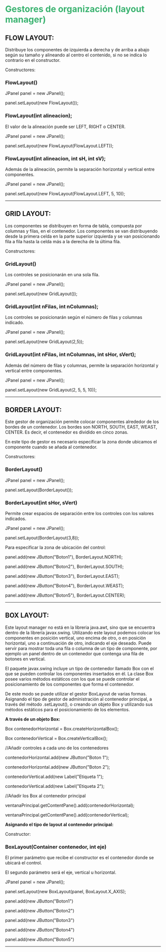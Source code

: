 <?xml version="1.0" encoding="iso-8859-1"?>
<!DOCTYPE html>
<head>

</head>
  
<h1 style="color:MediumSeaGreen">Gestores de organización (layout manager)</h1>
<div class="mb-container">
  <h2>FLOW LAYOUT:</h2>
  <p>Distribuye los componentes de izquierda a derecha y de arriba a abajo según su tamaño y alineando al centro el contenido, si no se indica lo contrario en el constructor.</p>
  <p>Constructores:</p>
  <h3>FlowLayout()</h3>
  <p>JPanel panel = new JPanel();</p>
  <p>	panel.setLayout(new FlowLayout());</p>	
  <h3>FlowLayout(int alineacion);</h3>
  <p>El valor de la alineación puede ser LEFT, RIGHT o CENTER.</p>
  <p>JPanel panel = new JPanel();</p>
  <p>panel.setLayout(new FlowLayout(FlowLayout.LEFT));</p>
  <h3>FlowLayout(int alineacion, int sH, int sV);</h3>
  <p>Además de la alineación, permite la separación horizontal y vertical entre componentes.</p>
  <p>JPanel panel = new JPanel();</p>
  <p>panel.setLayout(new FlowLayout(FlowLayout.LEFT, 5, 10));</p>
<hr>
</div>

<h2>GRID LAYOUT:</h2>
<p>Los componentes se distribuyen en forma de tabla, compuesta por columnas y filas, en el contenedor. Los componentes se van distribuyendo desde la primera celda en la parte superior izquierda y se van posicionando fila a fila hasta la celda más a la derecha de la última fila.</p>
<p>Constructores:</p>
<h3>GridLayout()</h3>
<p>Los controles se posicionarán en una sola fila.</p>
<p>JPanel panel = new JPanel();</p>
<p>	panel.setLayout(new GridLayout());</p>	
<h3>GridLayout(int nFilas, int nColumnas);</h3>
<p>Los controles se posicionarán según el número de filas y columnas indicado.</p>
<p>JPanel panel = new JPanel();</p>
<p>panel.setLayout(new GridLayout(2,5));</p>
<h3>GridLayout(int nFilas, int nColumnas, int sHor, sVert);</h3>
<p>Además del número de filas y columnas, permite la separación horizontal y vertical entre componentes.</p>
<p>JPanel panel = new JPanel();</p>
<p>panel.setLayout(new GridLayout(2, 5, 5, 10));</p>
<hr>

<h2>BORDER LAYOUT:</h2>
<p>Este gestor de organización permite colocar componentes alrededor de los bordes de un contenedor. Los bordes son NORTH, SOUTH, EAST, WEAST, CENTER. Es decir, el contenedor es dividido en cinco zonas.</p>
<p>En este tipo de gestor es necesario especificar la zona donde ubicamos el componente cuando se añada al contenedor.</p>
<p>Constructores:</p>
<h3>BorderLayout()</h3>
<p>JPanel panel = new JPanel();</p>
<p>panel.setLayout(BorderLayout());</p>
<h3>BorderLayout(int sHor, sVert)</h3>
<p>Permite crear espacios de separación entre los controles con los valores indicados.</p>
<p>JPanel panel = new JPanel();</p>
<p>panel.setLayout(BorderLayout(3,8));</p>
<p>Para especificar la zona de ubicación del control:</p>
<p>panel.add(new JButton("Boton1"), BorderLayout.NORTH);</p>
<p>panel.add(new JButton("Boton2"), BorderLayout.SOUTH);</p>
<p>panel.add(new JButton("Boton3"), BorderLayout.EAST);</p>
<p>panel.add(new JButton("Boton4"), BorderLayout.WEAST);</p>
<p>panel.add(new JButton("Boton5"), BorderLayout.CENTER);</p>
<hr>

<h2>BOX LAYOUT:</h2>
<p>Este layout manager no está en la libreria java.awt, sino que se encuentra dentro de la librería javax.swing. Utilizando este layout podemos colocar los componentes en posición vertical, uno encima de otro, o en posición horizontal, uno a continuación de otro, indicando el eje deseado. Puede servir para mostrar toda una fila o columna de un tipo de componente, por ejemplo un panel dentro de un contenedor que contenga una fila de botones en vertical.</p>
<p>El paquete javax.swing incluye un tipo de contenedor llamado Box con el que se pueden controlar los componentes insertados en él. La clase Box posee varios métodos estáticos con los que se puede controlar el posicionamiento de los componentes que forma el contenedor.</p>
<p>De este modo se puede utilizar el gestor BoxLayout de varias formas. Asignando el tipo de gestor de administración al contenedor principal, a través del método .setLayout(), o creando un objeto Box y utilizando sus métodos estáticos para el posicionamiento de los elementos.</p>
<p><strong>A través de un objeto Box:</strong></p>
<p>Box contenedorHorizontal = Box.createHorizontalBox();</p>
<p>Box contenedorVertical = Box.createVerticalBox();</p>
<p>//Añadir controles a cada uno de los contenedores</p>
<p>	contenedorHorizontal.add(new JButton("Boton 1");</p>
<p>	contenedorHorizontal.add(new JButton("Boton 2");</p>
<p>	contenedorVertical.add(new Label("Etiqueta 1");</p>
<p>	contenedorVertical.add(new Label("Etiqueta 2");</p>
<p>//Añadir los Box al contenedor principal</p>
<p>ventanaPrincipal.getContentPane().add(contenedorHorizontal);</p>
<p>ventanaPrincipal.getContentPane().add(contenedorVertical);</p>
<p><strong>Asignando el tipo de layout al contenedor principal:</strong></p>
<p>Constructor:</p>
<h3>BoxLayout(Container contenedor, int eje)</h3>
<p>El primer parámetro que recibe el constructor es el contenedor donde se ubicará el control.</p>
<p>El segundo parámetro será el eje, vertical u horizontal.</p>
<p>JPanel panel = new JPanel();</p>
<p>panel.setLayout(new BoxLayout(panel, BoxLayout.X_AXIS);</p>
<p>panel.add(new JButton("Boton1")</p>
<p>panel.add(new JButton("Boton2")</p>
<p>panel.add(new JButton("Boton3")</p>
<p>panel.add(new JButton("Boton4")</p>
<p>panel.add(new JButton("Boton5")</p>
<hr>

</html>





